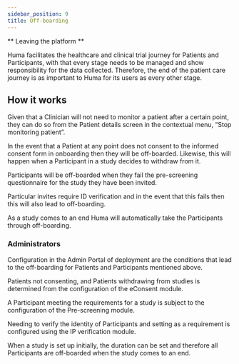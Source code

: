 ```yaml
---
sidebar_position: 9
title: Off-boarding
---
```


** Leaving the platform **

Huma facilitates the healthcare and clinical trial journey for Patients and Participants, with that every stage needs to be managed and show responsibility for the data collected. Therefore, the end of the patient care journey is as important to Huma for its users as every other stage.

## How it works

Given that a Clinician will not need to monitor a patient after a certain point, they can do so from the Patient details screen in the contextual menu, “Stop monitoring patient”.

In the event that a Patient at any point does not consent to the informed consent form in onboarding then they will be off-boarded. Likewise, this will happen when a Participant in a study decides to withdraw from it.

Participants will be off-boarded when they fail the pre-screening questionnaire for the study they have been invited.

Particular invites require ID verification and in the event that this fails then this will also lead to off-boarding.

As a study comes to an end Huma will automatically take the Participants through off-boarding.

### Administrators

Configuration in the Admin Portal of deployment are the conditions that lead to the off-boarding for Patients and Participants mentioned above.

Patients not consenting, and Patients withdrawing from studies is determined from the configuration of the eConsent module.

A Participant meeting the requirements for a study is subject to the configuration of the Pre-screening module. 

Needing to verify the identity of Participants and setting as a requirement is configured using the IP verification module.

When a study is set up initially, the duration can be set and therefore all Participants are off-boarded when the study comes to an end.
